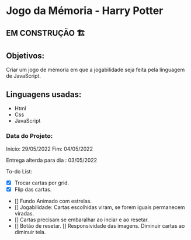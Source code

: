 # Jogo da Mémoria - Harry Potter

## EM CONSTRUÇÃO 🏗️

## Objetivos:

Criar um jogo de mémoria em que a jogabilidade seja feita pela linguagem de JavaScript.

## Linguagens usadas:

* Html
* Css
* JavaScript

### Data do Projeto:

Inicio: 29/05/2022 
Fim: 04/05/2022

Entrega alterda para dia : 03/05/2022

To-do List:

- [x] Trocar cartas por grid.
- [x] Flip das cartas.
- [] Fundo Animado com estrelas.
- [] Jogabilidade: Cartas escolhidas viram, se forem iguais permanecem viradas.
- [] Cartas precisam se embaralhar ao inciar e ao resetar.
- [] Botão de resetar.
[] Responsividade das imagens. Diminuir cartas ao diminuir tela.
